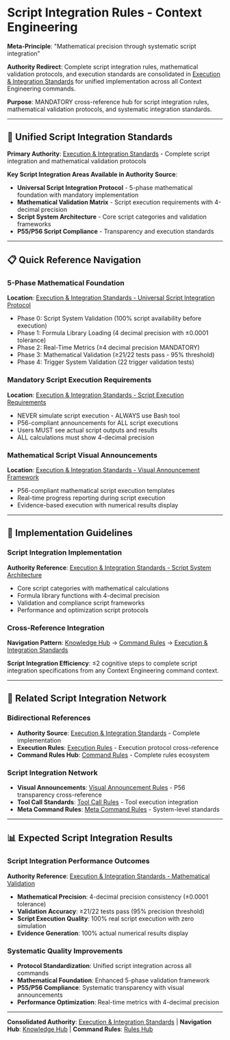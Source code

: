 # Script Integration Rules - Context Engineering

**Meta-Principle**: "Mathematical precision through systematic script integration"

**Authority Redirect**: Complete script integration rules, mathematical validation protocols, and execution standards are consolidated in [Execution & Integration Standards](./execution-integration-standards.md) for unified implementation across all Context Engineering commands.

**Purpose**: MANDATORY cross-reference hub for script integration rules, mathematical validation protocols, and systematic integration standards.

---

## 🔗 **Unified Script Integration Standards**

**Primary Authority**: [Execution & Integration Standards](./execution-integration-standards.md) - Complete script integration and mathematical validation protocols

**Key Script Integration Areas Available in Authority Source**:
- **Universal Script Integration Protocol** - 5-phase mathematical foundation with mandatory implementation
- **Mathematical Validation Matrix** - Script execution requirements with 4-decimal precision
- **Script System Architecture** - Core script categories and validation frameworks
- **P55/P56 Script Compliance** - Transparency and execution standards

---

## 📋 **Quick Reference Navigation**

### **5-Phase Mathematical Foundation**
**Location**: [Execution & Integration Standards - Universal Script Integration Protocol](./execution-integration-standards.md#-universal-script-integration-protocol)
- Phase 0: Script System Validation (100% script availability before execution)
- Phase 1: Formula Library Loading (4 decimal precision with ±0.0001 tolerance)
- Phase 2: Real-Time Metrics (≥4 decimal precision MANDATORY)
- Phase 3: Mathematical Validation (≥21/22 tests pass - 95% threshold)
- Phase 4: Trigger System Validation (22 trigger validation tests)

### **Mandatory Script Execution Requirements**
**Location**: [Execution & Integration Standards - Script Execution Requirements](./execution-integration-standards.md#mandatory-script-execution-requirements)
- NEVER simulate script execution - ALWAYS use Bash tool
- P56-compliant announcements for ALL script executions
- Users MUST see actual script outputs and results
- ALL calculations must show 4-decimal precision

### **Mathematical Script Visual Announcements**
**Location**: [Execution & Integration Standards - Visual Announcement Framework](./execution-integration-standards.md#mathematical-script-visual-announcements)
- P56-compliant mathematical script execution templates
- Real-time progress reporting during script execution
- Evidence-based execution with numerical results display


---

## 🎯 **Implementation Guidelines**

### **Script Integration Implementation**
**Authority Reference**: [Execution & Integration Standards - Script System Architecture](./execution-integration-standards.md#script-system-architecture)
- Core script categories with mathematical calculations
- Formula library functions with 4-decimal precision
- Validation and compliance script frameworks
- Performance and optimization script protocols

### **Cross-Reference Integration**
**Navigation Pattern**: [Knowledge Hub](../README.md) → [Command Rules](../README.md#standards--compliance) → [Execution & Integration Standards](./execution-integration-standards.md)

**Script Integration Efficiency**: ≤2 cognitive steps to complete script integration specifications from any Context Engineering command context.

---

## 🔧 **Related Script Integration Network**

### **Bidirectional References**
- **Authority Source**: [Execution & Integration Standards](./execution-integration-standards.md) - Complete implementation
- **Execution Rules**: [Execution Rules](./execution-rules.md) - Execution protocol cross-reference
- **Command Rules Hub**: [Command Rules](./README.md) - Complete rules ecosystem

### **Script Integration Network**
- **Visual Announcements**: [Visual Announcement Rules](./visual-announcement-rules.md) - P56 transparency cross-reference
- **Tool Call Standards**: [Tool Call Rules](./tool-call-rules.md) - Tool execution integration
- **Meta Command Rules**: [Meta Command Rules](./meta-command-rules.md) - System-level standards

---

## 📊 **Expected Script Integration Results**

### **Script Integration Performance Outcomes**
**Authority Reference**: [Execution & Integration Standards - Mathematical Validation](./execution-integration-standards.md#mathematical-validation-matrix)
- **Mathematical Precision**: 4-decimal precision consistency (±0.0001 tolerance)
- **Validation Accuracy**: ≥21/22 tests pass (95% precision threshold)
- **Script Execution Quality**: 100% real script execution with zero simulation
- **Evidence Generation**: 100% actual numerical results display

### **Systematic Quality Improvements**
- **Protocol Standardization**: Unified script integration across all commands
- **Mathematical Foundation**: Enhanced 5-phase validation framework
- **P55/P56 Compliance**: Systematic transparency with visual announcements
- **Performance Optimization**: Real-time metrics with 4-decimal precision



---

**Consolidated Authority**: [Execution & Integration Standards](./execution-integration-standards.md) | **Navigation Hub**: [Knowledge Hub](../README.md) | **Command Rules**: [Rules Hub](./README.md)